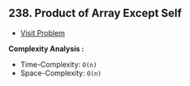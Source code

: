 ## 238. Product of Array Except Self

-   [Visit Problem](https://leetcode.com/problems/product-of-array-except-self/description/)

**Complexity Analysis :**<br/>

-   Time-Complexity: `O(n)`
-   Space-Complexity: `O(n)`
